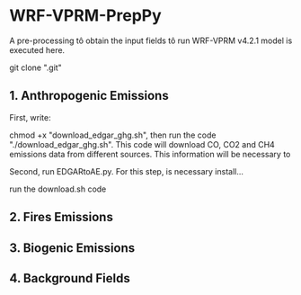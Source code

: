 # WRF-VPRM-PrepPy

A pre-processing tô obtain the input fields tô run WRF-VPRM v4.2.1 model is executed here.

git clone ".git"

## 1. Anthropogenic Emissions

First, write:

chmod +x "download_edgar_ghg.sh", then run the code "./download_edgar_ghg.sh". This code will download CO, CO2 and CH4 emissions data from different sources. This information will be necessary to  

Second, run EDGARtoAE.py. For this step, is necessary install...


run the download.sh code

## 2. Fires Emissions

## 3. Biogenic Emissions

## 4. Background Fields
